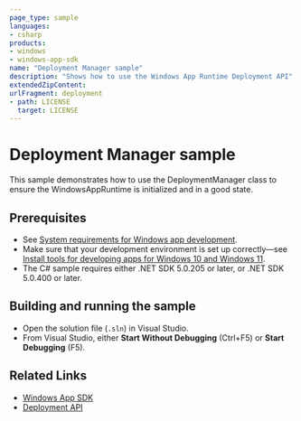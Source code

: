 ```yaml
---
page_type: sample
languages:
- csharp
products:
- windows
- windows-app-sdk
name: "Deployment Manager sample"
description: "Shows how to use the Windows App Runtime Deployment API"
extendedZipContent:
urlFragment: deployment
- path: LICENSE
  target: LICENSE
---
```

# Deployment Manager sample

This sample demonstrates how to use the DeploymentManager class to ensure the WindowsAppRuntime is initialized and in a good state.

## Prerequisites

* See [System requirements for Windows app development](https://docs.microsoft.com/windows/apps/windows-app-sdk/system-requirements).
* Make sure that your development environment is set up correctly&mdash;see [Install tools for developing apps for Windows 10 and Windows 11](https://docs.microsoft.com/windows/apps/windows-app-sdk/set-up-your-development-environment).
* The C# sample requires either .NET SDK 5.0.205 or later, or .NET SDK 5.0.400 or later.

## Building and running the sample

* Open the solution file (`.sln`) in Visual Studio.
* From Visual Studio, either **Start Without Debugging** (Ctrl+F5) or **Start Debugging** (F5).

## Related Links

- [Windows App SDK](https://docs.microsoft.com/windows/apps/windows-app-sdk/)
- [Deployment API](https://docs.microsoft.com/windows/windows-app-sdk/api/winrt/microsoft.windows.applicationmodel.windowsappruntime.deploymentmanager)
